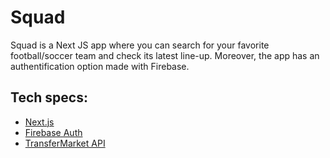 # Squad

Squad is a Next JS app where you can search for your favorite football/soccer team and check its latest line-up. Moreover, the app has an authentification option made with Firebase.

## Tech specs:

- [Next.js](https://nextjs.org/) 
- [Firebase Auth](https://firebase.google.com/docs/auth)
- [TransferMarket API](https://rapidapi.com/apidojo/api/transfermarket)

